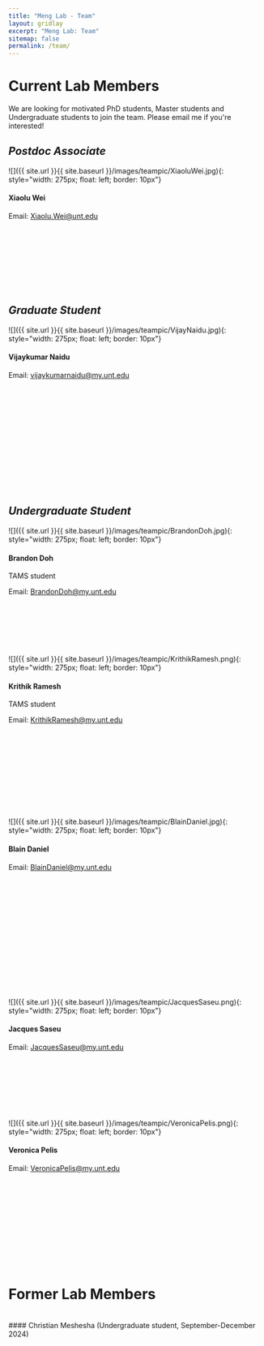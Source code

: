 ```yaml
---
title: "Meng Lab - Team"
layout: gridlay
excerpt: "Meng Lab: Team"
sitemap: false
permalink: /team/
---
```


# Current Lab Members

We are looking for motivated PhD students, Master students and Undergraduate students to join the team. Please email me if you're interested! <br>

## *Postdoc Associate*
![]({{ site.url }}{{ site.baseurl }}/images/teampic/XiaoluWei.jpg){: style="width: 275px; float: left; border: 10px"} <br>

#### Xiaolu Wei

Email: Xiaolu.Wei@unt.edu
<br>
<br>
<br>
<br>
<br>
<br>
<br>
<br>
<br>
## *Graduate Student*
![]({{ site.url }}{{ site.baseurl }}/images/teampic/VijayNaidu.jpg){: style="width: 275px; float: left; border: 10px"} <br>

#### Vijaykumar Naidu

Email: vijaykumarnaidu@my.unt.edu

<br>
<br>
<br>
<br>
<br>
<br>
<br>
<br>
<br>
<br>
<br>
<br>

## *Undergraduate Student*
![]({{ site.url }}{{ site.baseurl }}/images/teampic/BrandonDoh.jpg){: style="width: 275px; float: left; border: 10px"} <br>

#### Brandon Doh 
TAMS student

Email: BrandonDoh@my.unt.edu

<br>
<br>
<br>
<br>
<br>
<br>
![]({{ site.url }}{{ site.baseurl }}/images/teampic/KrithikRamesh.png){: style="width: 275px; float: left; border: 10px"} <br>

#### Krithik Ramesh 
TAMS student

Email: KrithikRamesh@my.unt.edu

<br>
<br>
<br>
<br>
<br>
<br>
<br>
<br>
<br>
<br>
![]({{ site.url }}{{ site.baseurl }}/images/teampic/BlainDaniel.jpg){: style="width: 275px; float: left; border: 10px"} <br>

#### Blain Daniel

Email: BlainDaniel@my.unt.edu

<br>
<br>
<br>
<br>
<br>
<br>
<br>
<br>
<br>
<br>
<br>
<br>
<br>


![]({{ site.url }}{{ site.baseurl }}/images/teampic/JacquesSaseu.png){: style="width: 275px; float: left; border: 10px"} <br>

#### Jacques Saseu

Email: JacquesSaseu@my.unt.edu
<br>
<br>
<br>
<br>
<br>
<br>
<br>
<br>

![]({{ site.url }}{{ site.baseurl }}/images/teampic/VeronicaPelis.png){: style="width: 275px; float: left; border: 10px"} <br>

#### Veronica Pelis

Email: VeronicaPelis@my.unt.edu

<br>
<br>
<br>
<br>
<br>
<br>
<br>
<br>
<br>
<br>

# Former Lab Members
<br>
#### Christian Meshesha (Undergraduate student, September-December 2024)
<br>
<br>
<br>
<br>
<br>
<br>
<br>

